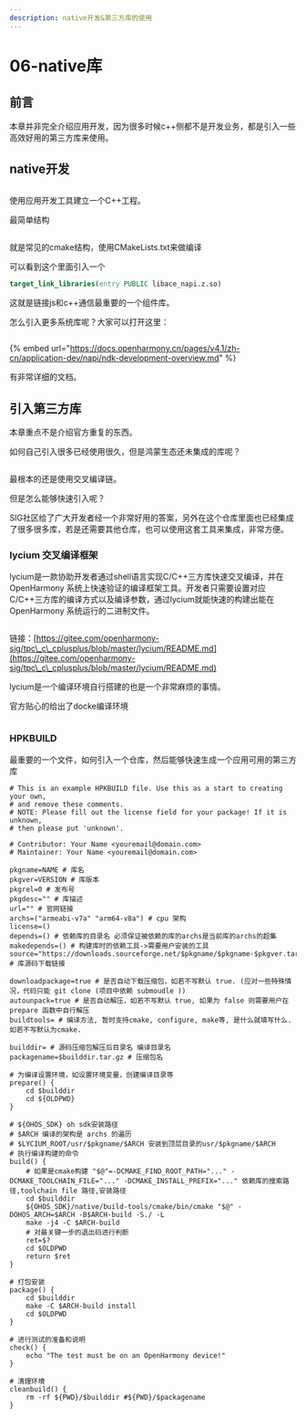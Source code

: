 ```yaml
---
description: native开发&第三方库的使用
---
```


# 06-native库

## 前言

本章并非完全介绍应用开发，因为很多时候c++侧都不是开发业务，都是引入一些高效好用的第三方库来使用。

## native开发

<figure><img src=".gitbook/assets/image (2) (1) (1) (1) (1).png" alt=""><figcaption></figcaption></figure>

使用应用开发工具建立一个C++工程。

最简单结构

<figure><img src=".gitbook/assets/image (1) (1) (1) (1) (1) (1) (1).png" alt=""><figcaption></figcaption></figure>

就是常见的cmake结构，使用CMakeLists.txt来做编译

可以看到这个里面引入一个

```cmake
target_link_libraries(entry PUBLIC libace_napi.z.so)
```

这就是链接js和c++通信最重要的一个组件库。

怎么引入更多系统库呢？大家可以打开这里：

<figure><img src=".gitbook/assets/image (2) (1) (1) (1) (1) (1).png" alt=""><figcaption></figcaption></figure>

{% embed url="https://docs.openharmony.cn/pages/v4.1/zh-cn/application-dev/napi/ndk-development-overview.md" %}

有非常详细的文档。

## 引入第三方库

本章重点不是介绍官方重复的东西。

如何自己引入很多已经使用很久，但是鸿蒙生态还未集成的库呢？



<figure><img src=".gitbook/assets/image (3) (1) (1) (1) (1).png" alt=""><figcaption></figcaption></figure>

最根本的还是使用交叉编译链。

但是怎么能够快速引入呢？

SIG社区给了广大开发者经一个非常好用的答案，另外在这个仓库里面也已经集成了很多很多库，若是还需要其他仓库，也可以使用这套工具来集成，非常方便。

### lycium 交叉编译框架

lycium是一款协助开发者通过shell语言实现C/C++三方库快速交叉编译，并在OpenHarmony 系统上快速验证的编译框架工具。开发者只需要设置对应C/C++三方库的编译方式以及编译参数，通过lycium就能快速的构建出能在OpenHarmony 系统运行的二进制文件。

<figure><img src=".gitbook/assets/image (6) (1) (1).png" alt=""><figcaption></figcaption></figure>

链接：[https://gitee.com/openharmony-sig/tpc\_c\_cplusplus/blob/master/lycium/README.md](https://gitee.com/openharmony-sig/tpc\_c\_cplusplus/blob/master/lycium/README.md)

lycium是一个编译环境自行搭建的也是一个非常麻烦的事情。

官方贴心的给出了docke编译环境

<figure><img src=".gitbook/assets/image (7) (1) (1).png" alt=""><figcaption></figcaption></figure>

### HPKBUILD

最重要的一个文件，如何引入一个仓库，然后能够快速生成一个应用可用的第三方库

```gn
# This is an example HPKBUILD file. Use this as a start to creating your own,
# and remove these comments.
# NOTE: Please fill out the license field for your package! If it is unknown,
# then please put 'unknown'.

# Contributor: Your Name <youremail@domain.com>
# Maintainer: Your Name <youremail@domain.com>

pkgname=NAME # 库名
pkgver=VERSION # 库版本
pkgrel=0 # 发布号
pkgdesc="" # 库描述
url="" # 官网链接
archs=("armeabi-v7a" "arm64-v8a") # cpu 架构
license=()
depends=() # 依赖库的目录名 必须保证被依赖的库的archs是当前库的archs的超集
makedepends=() # 构建库时的依赖工具->需要用户安装的工具
source="https://downloads.sourceforge.net/$pkgname/$pkgname-$pkgver.tar.gz" # 库源码下载链接

downloadpackage=true # 是否自动下载压缩包，如若不写默认 true. (应对一些特殊情况，代码只能 git clone (项目中依赖 submoudle ))
autounpack=true # 是否自动解压，如若不写默认 true, 如果为 false 则需要用户在 prepare 函数中自行解压
buildtools= # 编译方法, 暂时支持cmake, configure, make等, 是什么就填写什么. 如若不写默认为cmake.

builddir= # 源码压缩包解压后目录名 编译目录名
packagename=$builddir.tar.gz # 压缩包名

# 为编译设置环境，如设置环境变量，创建编译目录等
prepare() {
    cd $builddir
    cd ${OLDPWD}
}

# ${OHOS_SDK} oh sdk安装路径
# $ARCH 编译的架构是 archs 的遍历
# $LYCIUM_ROOT/usr/$pkgname/$ARCH 安装到顶层目录的usr/$pkgname/$ARCH
# 执行编译构建的命令
build() {
    # 如果是cmake构建 "$@"=-DCMAKE_FIND_ROOT_PATH="..." -DCMAKE_TOOLCHAIN_FILE="..." -DCMAKE_INSTALL_PREFIX="..." 依赖库的搜索路径,toolchain file 路径,安装路径
    cd $builddir
    ${OHOS_SDK}/native/build-tools/cmake/bin/cmake "$@" -DOHOS_ARCH=$ARCH -B$ARCH-build -S./ -L
    make -j4 -C $ARCH-build
    # 对最关键一步的退出码进行判断
    ret=$?
    cd $OLDPWD
    return $ret
}

# 打包安装
package() {
    cd $builddir
    make -C $ARCH-build install
    cd $OLDPWD
}

# 进行测试的准备和说明
check() {
    echo "The test must be on an OpenHarmony device!"
}

# 清理环境
cleanbuild() {
    rm -rf ${PWD}/$builddir #${PWD}/$packagename
}

```

